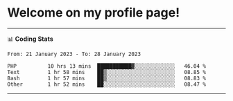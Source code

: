 # Welcome on my profile page!
<!-- print(("dralla"[::-1]+"s").capitalize()) -->

<!-- ---
👨🏻‍💻 **Busy With**
* Learning new Skills.
* Building small Projects.
* Being helpful. -->

---
📊 **Coding Stats**
<!--START_SECTION:waka-->

```text
From: 21 January 2023 - To: 28 January 2023

PHP          10 hrs 13 mins  ███████████▓░░░░░░░░░░░░░   46.04 %
Text         1 hr 58 mins    ██▒░░░░░░░░░░░░░░░░░░░░░░   08.85 %
Bash         1 hr 57 mins    ██▒░░░░░░░░░░░░░░░░░░░░░░   08.83 %
Other        1 hr 52 mins    ██░░░░░░░░░░░░░░░░░░░░░░░   08.47 %
```

<!--END_SECTION:waka-->
---
